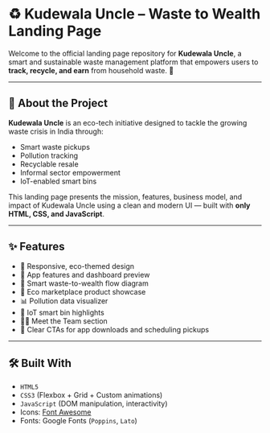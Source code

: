 # ♻️ Kudewala Uncle – Waste to Wealth Landing Page

Welcome to the official landing page repository for **Kudewala Uncle**, a smart and sustainable waste management platform that empowers users to **track, recycle, and earn** from household waste. 🌱

---

## 📌 About the Project

**Kudewala Uncle** is an eco-tech initiative designed to tackle the growing waste crisis in India through:
- Smart waste pickups
- Pollution tracking
- Recyclable resale
- Informal sector empowerment
- IoT-enabled smart bins

This landing page presents the mission, features, business model, and impact of Kudewala Uncle using a clean and modern UI — built with **only HTML, CSS, and JavaScript**.

---

## ✨ Features

- 💚 Responsive, eco-themed design
- 📱 App features and dashboard preview
- 🧩 Smart waste-to-wealth flow diagram
- 🌿 Eco marketplace product showcase
- 📊 Pollution data visualizer
- 🧠 IoT smart bin highlights
- 👨‍💼 Meet the Team section
- 🎯 Clear CTAs for app downloads and scheduling pickups

---

## 🛠️ Built With

- `HTML5`  
- `CSS3` (Flexbox + Grid + Custom animations)  
- `JavaScript` (DOM manipulation, interactivity)  
- Icons: [Font Awesome](https://fontawesome.com/)  
- Fonts: Google Fonts (`Poppins`, `Lato`)

